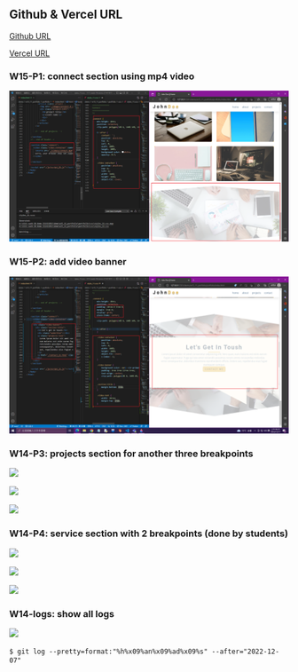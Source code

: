 ## Github & Vercel URL

[Github URL](https://github.com/tutelary1105/1111-sweb-1N-demo-211411011)

[Vercel URL](https://1111-sweb-1-n-demo-211411011-71y5.vercel.app/)

### W15-P1: connect section using mp4 video

![](w15_p1.png)

### W15-P2: add video banner

![](w15_p2.png)

### W14-P3: projects section for another three breakpoints

![](w14_p3-1.png)

![](w14_p3-2.png)

![](w14_p3-3.png)

### W14-P4: service section with 2 breakpoints (done by students)

![](w14_p4-1.png)

![](w14_p4-2.png)

![](w14_p4-3.png)


### W14-logs: show all logs

![](w14_logs.png)

```
$ git log --pretty=format:"%h%x09%an%x09%ad%x09%s" --after="2022-12-07"

```

